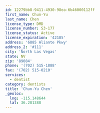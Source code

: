 ```yaml
---
id: 12279bb8-9411-4930-98ea-6b46000112ff
first_name: Chun-Yu
last_name: Chen
license_type: DMD
license_number: S3-177
license_status: Active
license_expiration: '42185'
address: '6885 Aliante Pkwy'
address_2: '#111'
city: 'North Las Vegas'
state: NV
zip: '89084'
phone: '(702) 515-1888'
fax: '(702) 515-0210'
services:
  - dentist
category: dentists
title: 'Chun-Yu Chen'
_geoloc:
  lng: -115.148644
  lat: 36.281388
---
```

